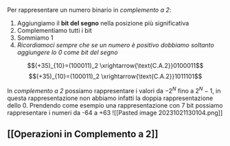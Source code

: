 Per rappresentare un numero binario in *complemento a 2*:
1) Aggiungiamo il **bit del segno** nella posizione più significativa
2) Complementiamo tutti i bit
3) Sommiamo 1
4) *Ricordiamoci sempre che se un numero è positivo dobbiamo soltanto aggiungere lo 0 come bit del segno*

$$(+35)_{10}=(100011)_2 \xrightarrow{\text{C.A.2}}0100011$$
$$(+35)_{10}=(100011)_2 \xrightarrow{\text{C.A.2}}1011101$$

In *complemento a 2* possiamo rappresentare i valori da $-2^N$ fino a $2^N-1$, in questa rappresentazione non abbiamo infatti la doppia rappresentazione dello 0.
Prendendo come esempio una rappresentazione con 7 bit possiamo rappresentare i numeri da -64 a +63
![[Pasted image 20231021130104.png]]

## [[Operazioni in Complemento a 2]]
